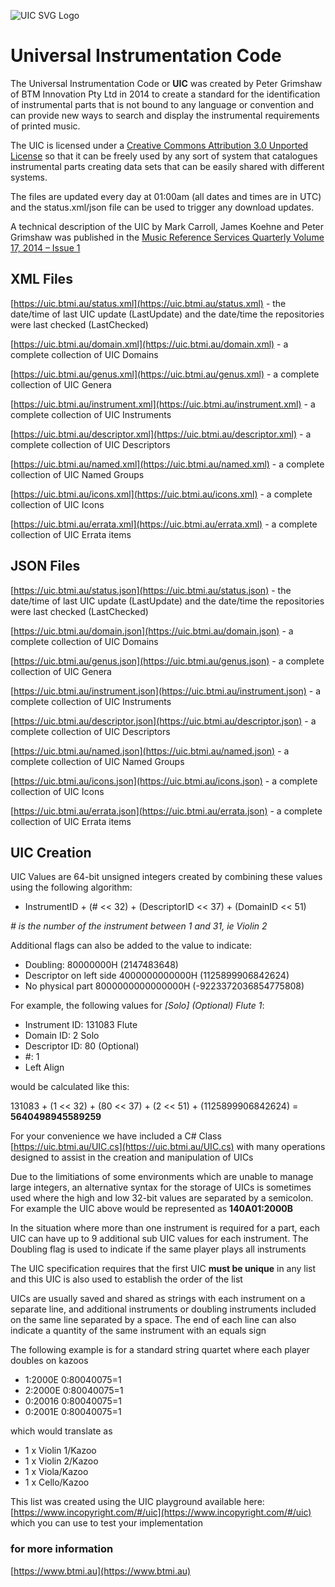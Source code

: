 ![UIC SVG Logo](https://uic.btmi.au/UIC.svg)

# Universal Instrumentation Code

The Universal Instrumentation Code or **UIC** was created by Peter Grimshaw of BTM Innovation Pty Ltd in 2014 to create a standard for the identification of instrumental parts that is not bound to any language or convention and can provide new ways to search and display the instrumental requirements of printed music.

The UIC is licensed under a [Creative Commons Attribution 3.0 Unported License](https://creativecommons.org/licenses/by/3.0/) so that it can be freely used  by any sort of system that catalogues instrumental parts creating data sets that can be easily shared with different systems.

The files are updated every day at 01:00am (all dates and times are in UTC) and the status.xml/json file can be used to trigger any download updates.

A technical description of the UIC by Mark Carroll, James Koehne and Peter Grimshaw was published in the [Music Reference Services Quarterly Volume 17, 2014 – Issue 1](https://www.tandfonline.com/doi/abs/10.1080/10588167.2014.873226?mobileUi=0&journalCode=wmus20)

## XML Files

[https://uic.btmi.au/status.xml](https://uic.btmi.au/status.xml) - the date/time of last UIC update (LastUpdate) and the date/time the repositories were last checked (LastChecked)

[https://uic.btmi.au/domain.xml](https://uic.btmi.au/domain.xml) - a complete collection of UIC Domains

[https://uic.btmi.au/genus.xml](https://uic.btmi.au/genus.xml) - a complete collection of UIC Genera

[https://uic.btmi.au/instrument.xml](https://uic.btmi.au/instrument.xml) - a complete collection of UIC Instruments

[https://uic.btmi.au/descriptor.xml](https://uic.btmi.au/descriptor.xml) - a complete collection of UIC Descriptors

[https://uic.btmi.au/named.xml](https://uic.btmi.au/named.xml) - a complete collection of UIC Named Groups

[https://uic.btmi.au/icons.xml](https://uic.btmi.au/icons.xml) - a complete collection of UIC Icons

[https://uic.btmi.au/errata.xml](https://uic.btmi.au/errata.xml) - a complete collection of UIC Errata items

## JSON Files

[https://uic.btmi.au/status.json](https://uic.btmi.au/status.json) - the date/time of last UIC update (LastUpdate) and the date/time the repositories were last checked (LastChecked)

[https://uic.btmi.au/domain.json](https://uic.btmi.au/domain.json) - a complete collection of UIC Domains

[https://uic.btmi.au/genus.json](https://uic.btmi.au/genus.json) - a complete collection of UIC Genera

[https://uic.btmi.au/instrument.json](https://uic.btmi.au/instrument.json) - a complete collection of UIC Instruments

[https://uic.btmi.au/descriptor.json](https://uic.btmi.au/descriptor.json) - a complete collection of UIC Descriptors

[https://uic.btmi.au/named.json](https://uic.btmi.au/named.json) - a complete collection of UIC Named Groups

[https://uic.btmi.au/icons.json](https://uic.btmi.au/icons.json) - a complete collection of UIC Icons

[https://uic.btmi.au/errata.json](https://uic.btmi.au/errata.json) - a complete collection of UIC Errata items

## UIC Creation

UIC Values are 64-bit unsigned integers created by combining these values using the following algorithm:

* InstrumentID + (# << 32) + (DescriptorID << 37) + (DomainID << 51)

*# is the number of the instrument between 1 and 31, ie Violin 2*

Additional flags can also be added to the value to indicate: 

* Doubling: 80000000H (2147483648)
* Descriptor on left side 4000000000000H (1125899906842624)
* No physical part 8000000000000000H (-9223372036854775808)

For example, the following values for *[Solo] (Optional) Flute 1*:

* Instrument ID: 131083 Flute
* Domain ID: 2 Solo
* Descriptor ID: 80 (Optional)
* #: 1
* Left Align

would be calculated like this:

131083 + (1 << 32) + (80 << 37) + (2 << 51) + (1125899906842624) = **5640498945589259**

For your convenience we have included a C# Class [https://uic.btmi.au/UIC.cs](https://uic.btmi.au/UIC.cs) with many operations designed to assist in the creation and manipulation of UICs

Due to the limitiations of some environments which are unable to manage large integers, an alternative syntax for the storage of UICs is sometimes used where the high and low 32-bit values are separated by a semicolon.  For example the UIC above would be represented as **140A01:2000B**

In the situation where more than one instrument is required for a part, each UIC can have up to 9 additional sub UIC values for each instrument. The Doubling flag is used to indicate if the same player plays all instruments

The UIC specification requires that the first UIC **must be unique** in any list and this UIC is also used to establish the order of the list

UICs are usually saved and shared as strings with each instrument on a separate line, and additional instruments or doubling instruments included on the same line separated by a space. The end of each line can also indicate a quantity of the same instrument with an equals sign

The following example is for a standard string quartet where each player doubles on kazoos

* 1:2000E 0:80040075=1
* 2:2000E 0:80040075=1
* 0:20016 0:80040075=1
* 0:2001E 0:80040075=1

which would translate as

* 1 x Violin 1/Kazoo
* 1 x Violin 2/Kazoo
* 1 x Viola/Kazoo
* 1 x Cello/Kazoo

This list was created using the UIC playground available here: [https://www.incopyright.com/#/uic](https://www.incopyright.com/#/uic) which you can use to test your implementation

### for more information

[https://www.btmi.au](https://www.btmi.au)
